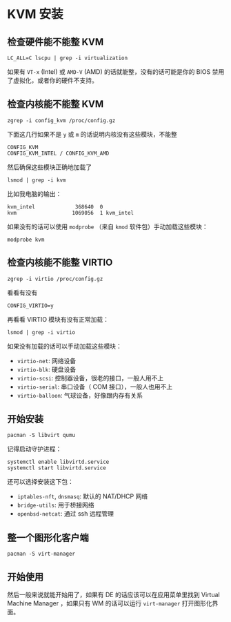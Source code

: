 # KVM 安装

## 检查硬件能不能整 KVM

```shell
LC_ALL=C lscpu | grep -i virtualization
```

如果有 `VT-x` (Intel) 或 `AMD-V` (AMD) 的话就能整，没有的话可能是你的 BIOS 禁用了虚拟化，或者你的硬件不支持。

## 检查内核能不能整 KVM

```shell
zgrep -i config_kvm /proc/config.gz
```

下面这几行如果不是 `y` 或 `m` 的话说明内核没有这些模块，不能整

```plain
CONFIG_KVM
CONFIG_KVM_INTEL / CONFIG_KVM_AMD
```

然后确保这些模块正确地加载了

```shell
lsmod | grep -i kvm
```

比如我电脑的输出：

```plain
kvm_intel             368640  0
kvm                  1069056  1 kvm_intel
```

如果没有的话可以使用 `modprobe` （来自 `kmod` 软件包）手动加载这些模块：

```shell
modprobe kvm
```

## 检查内核能不能整 VIRTIO

```shell
zgrep -i virtio /proc/config.gz
```

看看有没有

```plain
CONFIG_VIRTIO=y
```

再看看 VIRTIO 模块有没有正常加载：

```shell
lsmod | grep -i virtio
```

如果没有加载的话可以手动加载这些模块：

* `virtio-net`: 网络设备
* `virtio-blk`: 硬盘设备
* `virtio-scsi`: 控制器设备，很老的接口，一般人用不上
* `virtio-serial`: 串口设备（ COM 接口），一般人也用不上
* `virtio-balloon`: 气球设备，好像跟内存有关系

## 开始安装

```shell
pacman -S libvirt qumu
```

记得启动守护进程：

```shell
systemctl enable libvirtd.service
systemctl start libvirtd.service
```

还可以选择安装这下包：

* `iptables-nft`, `dnsmasq`: 默认的 NAT/DHCP 网络
* `bridge-utils`: 用于桥接网络
* `openbsd-netcat`: 通过 ssh 远程管理

## 整一个图形化客户端

```shell
pacman -S virt-manager
```

## 开始使用

然后一般来说就能开始用了，如果有 DE 的话应该可以在应用菜单里找到 Virtual Machine Manager ，如果只有 WM 的话可以运行 `virt-manager` 打开图形化界面。
